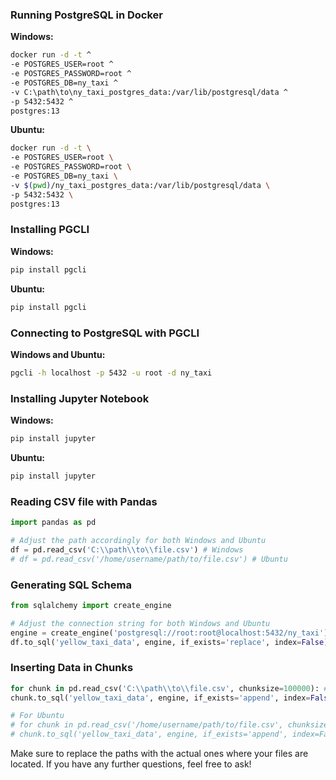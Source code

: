 ### Running PostgreSQL in Docker

**Windows:**
```bash
docker run -d -t ^
-e POSTGRES_USER=root ^
-e POSTGRES_PASSWORD=root ^
-e POSTGRES_DB=ny_taxi ^
-v C:\path\to\ny_taxi_postgres_data:/var/lib/postgresql/data ^
-p 5432:5432 ^
postgres:13
```

**Ubuntu:**
```bash
docker run -d -t \
-e POSTGRES_USER=root \
-e POSTGRES_PASSWORD=root \
-e POSTGRES_DB=ny_taxi \
-v $(pwd)/ny_taxi_postgres_data:/var/lib/postgresql/data \
-p 5432:5432 \
postgres:13
```

### Installing PGCLI

**Windows:**
```bash
pip install pgcli
```

**Ubuntu:**
```bash
pip install pgcli
```

### Connecting to PostgreSQL with PGCLI

**Windows and Ubuntu:**
```bash
pgcli -h localhost -p 5432 -u root -d ny_taxi
```

### Installing Jupyter Notebook

**Windows:**
```bash
pip install jupyter
```

**Ubuntu:**
```bash
pip install jupyter
```

### Reading CSV file with Pandas

```python
import pandas as pd

# Adjust the path accordingly for both Windows and Ubuntu
df = pd.read_csv('C:\\path\\to\\file.csv') # Windows
# df = pd.read_csv('/home/username/path/to/file.csv') # Ubuntu
```

### Generating SQL Schema

```python
from sqlalchemy import create_engine

# Adjust the connection string for both Windows and Ubuntu
engine = create_engine('postgresql://root:root@localhost:5432/ny_taxi')
df.to_sql('yellow_taxi_data', engine, if_exists='replace', index=False)
```

### Inserting Data in Chunks

```python
for chunk in pd.read_csv('C:\\path\\to\\file.csv', chunksize=100000): # Windows
chunk.to_sql('yellow_taxi_data', engine, if_exists='append', index=False)

# For Ubuntu
# for chunk in pd.read_csv('/home/username/path/to/file.csv', chunksize=100000):
# chunk.to_sql('yellow_taxi_data', engine, if_exists='append', index=False)
```

Make sure to replace the paths with the actual ones where your files are located. If you have any further questions, feel free to ask!